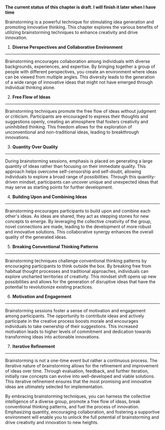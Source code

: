 **The current status of this chapter is draft. I will finish it later when I have time**

Brainstorming is a powerful technique for stimulating idea generation and promoting innovative thinking. This chapter explores the various benefits of utilizing brainstorming techniques to enhance creativity and drive innovation.

1. **Diverse Perspectives and Collaborative Environment**
---------------------------------------------------------

Brainstorming encourages collaboration among individuals with diverse backgrounds, experiences, and expertise. By bringing together a group of people with different perspectives, you create an environment where ideas can be viewed from multiple angles. This diversity leads to the generation of a wide range of innovative ideas that might not have emerged through individual thinking alone.

2. **Free Flow of Ideas**
-------------------------

Brainstorming techniques promote the free flow of ideas without judgment or criticism. Participants are encouraged to express their thoughts and suggestions openly, creating an atmosphere that fosters creativity and uninhibited thinking. This freedom allows for the exploration of unconventional and non-traditional ideas, leading to breakthrough innovations.

3. **Quantity Over Quality**
----------------------------

During brainstorming sessions, emphasis is placed on generating a large quantity of ideas rather than focusing on their immediate quality. This approach helps overcome self-censorship and self-doubt, allowing individuals to explore a broad range of possibilities. Through this quantity-driven mindset, participants can uncover unique and unexpected ideas that may serve as starting points for further development.

4. **Building Upon and Combining Ideas**
----------------------------------------

Brainstorming encourages participants to build upon and combine each other's ideas. As ideas are shared, they act as stepping stones for new concepts to emerge. By leveraging the collective creativity of the group, novel connections are made, leading to the development of more robust and innovative solutions. This collaborative synergy enhances the overall quality of the generated ideas.

5. **Breaking Conventional Thinking Patterns**
----------------------------------------------

Brainstorming techniques challenge conventional thinking patterns by encouraging participants to think outside the box. By breaking free from habitual thought processes and traditional approaches, individuals can explore uncharted territories of creativity. This mindset shift opens up new possibilities and allows for the generation of disruptive ideas that have the potential to revolutionize existing practices.

6. **Motivation and Engagement**
--------------------------------

Brainstorming sessions foster a sense of motivation and engagement among participants. The opportunity to contribute ideas and actively participate in the creative process boosts morale and encourages individuals to take ownership of their suggestions. This increased motivation leads to higher levels of commitment and dedication towards transforming ideas into actionable innovations.

7. **Iterative Refinement**
---------------------------

Brainstorming is not a one-time event but rather a continuous process. The iterative nature of brainstorming allows for the refinement and improvement of ideas over time. Through evaluation, feedback, and further iteration, initially raw concepts can evolve into well-developed and viable solutions. This iterative refinement ensures that the most promising and innovative ideas are ultimately selected for implementation.

By embracing brainstorming techniques, you can harness the collective intelligence of a diverse group, promote a free flow of ideas, break conventional thinking patterns, and fuel the process of innovation. Emphasizing quantity, encouraging collaboration, and fostering a supportive environment will enable you to unlock the full potential of brainstorming and drive creativity and innovation to new heights.
